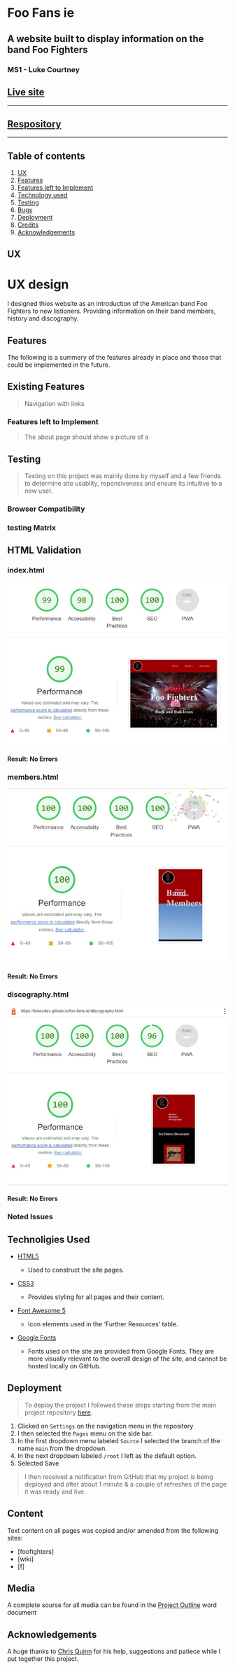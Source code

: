 # Foo Fans ie
## A website built to display information on the band Foo Fighters
### MS1 - Luke Courtney

## **[Live site](https://lukecdev.github.io/foo-fans-ie/)**

----------------------------------------------

## **[Respository]()**
----------------------------------------------

## Table of contents

1. [ UX ](#ux)
2. [ Features ](#features)
3. [ Features left to Implement ](#left)
4. [ Technology used ](#tech)
5. [ Testing ](#test)
6. [ Bugs ](#bugs)
7. [ Deployment ](#deployment)
8. [ Credits ](#credits)
9. [ Acknowledgements ](#acknowledgements)

## UX

<a name="ux"></a>

# UX design

I designed thios website as an introduction of the American band Foo Fighters to new listioners. Providing information on their band members, history and discography.


## Features

The following is a summery of the features already in place and those that could be implemented in the future.

## Existing Features

> Navigation with links

### Features left to Implement

> The about page should show a picture of a 

## Testing
>Testing on this project was mainly done by myself and a few friends to determine site usablity, reponsiveness and ensure its intuitive to a new user.



### Browser Compatibility 

### testing Matrix

## HTML Validation

### index.html
![W3 index.html Check](assets/images/lighthouse-test-index-desktop.jpg)
#### Result: No Errors

### members.html
![W3 members.html check](assets/images/lighthouse-test-members.jpg)
#### Result: No Errors

### discography.html
![w3 discography.html check](assets/images/lighthouse-test-disg.jpg)
#### Result: No Errors

### Noted Issues

## Technoligies Used

- [HTML5]( https://www.w3.org/TR/2017/REC-html52-20171214/)
	- Used to construct the site pages.

- [CSS3]( https://www.w3.org/standards/techs/css#w3c_all)
	- Provides styling for all pages and their content.


- [Font Awesome 5]( https://fontawesome.com/icons?d=gallery)
	- Icon elements used in the ‘Further Resources’ table.



- [Google Fonts]( https://fonts.google.com/)
	- Fonts used on the site are provided from Google Fonts. They are more visually relevant to the overall design of the site, and cannot be hosted locally on GitHub.

## Deployment

> To deploy the project I followed these steps starting from the main project repository [here](https://github.com/lukecdev/foo-fans-ie).
 1. Clicked on `Settings` on the navigation menu in the repository
 2. I then selected the `Pages` menu on the side bar.
 3. In the first dropdown menu labeled `Source` I selected the branch of the name `main` from the dropdown.
 4. In the next dropdown labeled `/root` I left as the default option.
 5. Selected Save
 
> I then received a notification from GitHub that my project is being deployed and after about 1 minute & a couple of refreshes of the page it was ready and live.

## Content

Text content on all pages was copied and/or amended from the following sites:

 - [foofighters]
 - [wiki]
 - [f]

## Media

A complete sourse for all media can be found in the [Project Outline]() word document

## Acknowledgements

A huge thanks to [Chris Quinn](https://github.com/10xOXR) for his help, suggestions and patiece while I put together this project. 